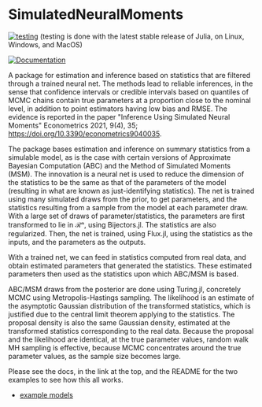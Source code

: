 # SimulatedNeuralMoments
[![testing](https://github.com/mcreel/SimulatedNeuralMoments.jl/actions/workflows/testing.yml/badge.svg)](https://github.com/mcreel/SimulatedNeuralMoments.jl/actions/workflows/testing.yml)
(testing is done with the latest stable release of Julia, on Linux, Windows, and MacOS)

[![Documentation](https://img.shields.io/badge/docs-latest-blue.svg)](https://github.com/mcreel/SimulatedNeuralMoments.jl/blob/main/docs/API.md)

A package for estimation and inference based on statistics that are filtered through a trained neural net. The methods lead to reliable inferences, in the sense that confidence intervals or credible intervals based on quantiles of MCMC chains contain true parameters at a proportion close to the nominal level, in addition to point estimators having low bias and RMSE. The evidence is reported in the paper "Inference Using Simulated Neural Moments" Econometrics 2021, 9(4), 35; https://doi.org/10.3390/econometrics9040035.

The package bases estimation and inference on summary statistics from a simulable model, as is the case with certain versions of Approximate Bayesian Computation (ABC) and the Method of Simulated Moments (MSM). The innovation is a neural net is used to reduce the dimension of the statistics to be the same as that of the parameters of the model (resulting in what are known as just-identifying statistics). The net is trained using many simulated draws from the prior, to get parameters, and the statistics resulting from a sample from the model at each parameter draw. With a large set of draws of parameter/statistics, the parameters are first transformed to lie in ℛⁿ, using Bijectors.jl. The statistics are also regularized. Then, the net is trained, using Flux.jl, using the statistics as the inputs, and the parameters as the outputs. 

With a trained net, we can feed in statistics computed from real data, and obtain estimated parameters that generated the statistics. These estimated parameters then used as the statistics upon which ABC/MSM is based.

ABC/MSM draws from the posterior are done using Turing.jl, concretely MCMC using Metropolis-Hastings sampling. The likelihood is an estimate of the asymptotic Gaussian distribution of the transformed statistics, which is justified due to the central limit theorem applying to the statistics. The proposal density is also the same Gaussian density, estimated at the transformed statistics corresponding to the real data. Because the proposal and the likelihood are identical, at the true parameter values, random walk MH sampling is effective, because MCMC concentrates around the true parameter values, as the sample size becomes large.

Please see the docs, in the link at the top, and the README for the two examples to see how this all works.
* [example models](https://github.com/mcreel/SimulatedNeuralMoments.jl/blob/main/examples/README.md)


